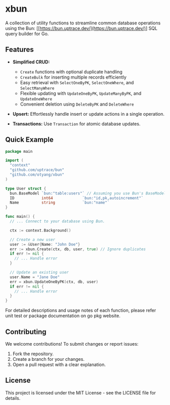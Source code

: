 # xbun  

A collection of utility functions to streamline common database operations using the Bun: [[https://bun.uptrace.dev/](https://bun.uptrace.dev/)] SQL query builder for Go.

## Features

* **Simplified CRUD:** 
   - `Create` functions with optional duplicate handling
   - `CreateBulk` for inserting multiple records efficiently
   - Easy retrieval with `SelectOneByPK`, `SelectOneWhere`, and `SelectManyWhere`
   - Flexible updating with `UpdateOneByPK`, `UpdateManyByPK`, and `UpdateOneWhere`
   - Convenient deletion using `DeleteByPK` and `DeleteWhere`

* **Upsert:** Effortlessly handle insert or update actions in a single operation.

* **Transactions:** Use `Transaction` for atomic database updates.

 
## Quick Example

```go
package main

import (
  "context"
  "github.com/uptrace/bun"
  "github.com/otyang/xbun" 
)

type User struct {
  bun.BaseModel `bun:"table:users"` // Assuming you use Bun's BaseModel
  ID            int64             `bun:"id,pk,autoincrement"`
  Name          string            `bun:"name"`
}

func main() {
  // ... Connect to your database using Bun.

  ctx := context.Background()

  // Create a new user
  user := &User{Name: "John Doe"}
  err := xbun.Create(ctx, db, user, true) // Ignore duplicates
  if err != nil {
    // ... Handle error
  }

  // Update an existing user
  user.Name = "Jane Doe"
  err = xbun.UpdateOneByPK(ctx, db, user)
  if err != nil {
    // ... Handle error 
  }
}
```

For detailed descriptions and usage notes of each function, please refer unit test or package documentation on go pkg website.

## Contributing

We welcome contributions! To submit changes or report issues:

1. Fork the repository.
2. Create a branch for your changes.
3. Open a pull request with a clear explanation.

## License

This project is licensed under the MIT License - see the LICENSE file for details.
 